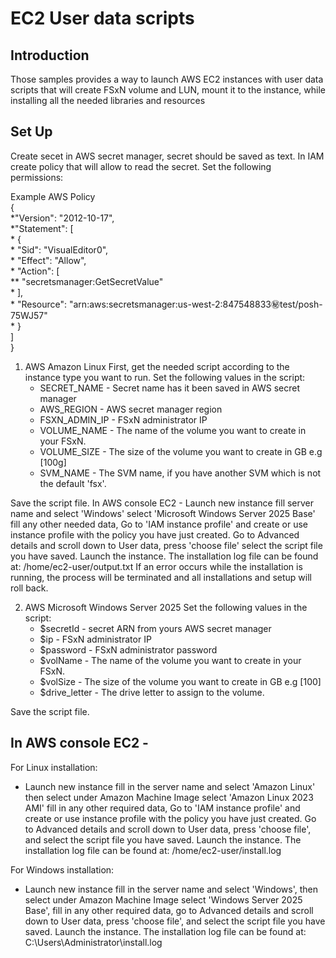 # EC2 User data scripts

## Introduction
Those samples provides a way to launch AWS EC2 instances with user data scripts that will create FSxN volume and LUN, mount it to the instance,
while installing all the needed libraries and resources

## Set Up
Create secet in AWS secret manager, secret should be saved as text.
In IAM create policy that will allow to read the secret.
Set the following permissions:

Example AWS Policy  
{  
    *"Version": "2012-10-17",  
    *"Statement": [  
     * {  
      *  "Sid": "VisualEditor0",  
      *  "Effect": "Allow",  
      *  "Action": [  
      **   "secretsmanager:GetSecretValue"  
      *  ],  
      *  "Resource": "arn:aws:secretsmanager:us-west-2:847548833:secret:test/posh-75WJ57"  
     * }  
    ]    
}

1. AWS Amazon Linux
  First, get the needed script according to the instance type you want to run.
  Set the following values in the script:
   - SECRET_NAME - Secret name has it been saved in AWS secret manager
   - AWS_REGION - AWS secret manager region
   - FSXN_ADMIN_IP - FSxN administrator IP
   - VOLUME_NAME - The name of the volume you want to create in your FSxN. 
   - VOLUME_SIZE - The size of the volume you want to create in GB e.g [100g]
   - SVM_NAME - The SVM name, if you have another SVM which is not the default 'fsx'.

Save the script file.
In AWS console EC2 - Launch new instance fill server name and select 'Windows' select 'Microsoft Windows Server 2025 Base' fill any other needed data,
Go to 'IAM instance profile' and create or use instance profile with the policy you have just created.
Go to Advanced details and scroll down to User data, press 'choose file' select the script file you have saved.
Launch the instance.
The installation log file can be found at: /home/ec2-user/output.txt 
If an error occurs while the installation is running, the process will be terminated and all installations and setup will roll back.

2. AWS Microsoft Windows Server 2025 
  Set the following values in the script:
   - $secretId - secret ARN from yours AWS secret manager
   - $ip - FSxN administrator IP
   - $password - FSxN administrator password
   - $volName - The name of the volume you want to create in your FSxN. 
   - $volSize - The size of the volume you want to create in GB e.g [100]
   - $drive_letter - The drive letter to assign to the volume.

  Save the script file.

## In AWS console EC2 - 
  
For Linux installation:
  - Launch new instance fill in the server name and select 'Amazon Linux' then select under Amazon Machine Image select 'Amazon Linux 2023 AMI' fill in any other required data, 
    Go to 'IAM instance profile' and create or use instance profile with the policy you have just created.
    Go to Advanced details and scroll down to User data, press 'choose file', and select the script file you have saved.
    Launch the instance.
    The installation log file can be found at: /home/ec2-user/install.log
  
For Windows installation:
  - Launch new instance fill in the server name and select 'Windows', then select under Amazon Machine Image select 'Windows Server 2025 Base', fill in any other required data, 
    go to Advanced details and scroll down to User data, press 'choose file', and select the script file you have saved.
    Launch the instance.
    The installation log file can be found at: C:\Users\Administrator\install.log
